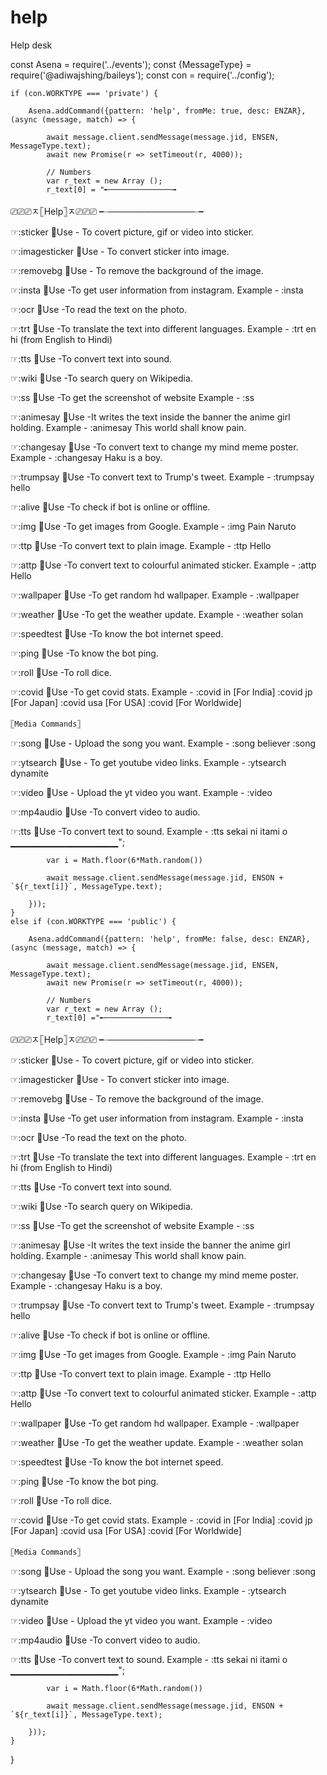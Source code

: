 # help
Help desk

const Asena = require('../events');
const {MessageType} = require('@adiwajshing/baileys');
const con = require('../config');


    if (con.WORKTYPE === 'private') {

        Asena.addCommand({pattern: 'help', fromMe: true, desc: ENZAR}, (async (message, match) => {

            await message.client.sendMessage(message.jid, ENSEN, MessageType.text);
            await new Promise(r => setTimeout(r, 4000));

            // Numbers
            var r_text = new Array ();
            r_text[0] = "╾──────────────╼
⎚⎚⎚ㅈ𓊈Help𓊉ㅈ⎚⎚⎚
╾──────────────╼

☞:sticker
💌Use - To covert picture, gif or video into sticker.

☞:imagesticker
💌Use - To convert sticker into image.

☞:removebg
💌Use - To remove the background of the image.

☞:insta
💌Use -To get user information from instagram.
Example - :insta <username>

☞:ocr 
💌Use -To read the text on the photo.

☞:trt 
💌Use -To translate the text into different languages.
Example - :trt en hi (from English to Hindi)

☞:tts 
💌Use -To convert text into sound.

☞:wiki 
💌Use -To search query on Wikipedia.

☞:ss 
💌Use -To get the screenshot of 
website 
Example - :ss <website link>

☞:animesay
💌Use -It writes the text inside the banner the anime girl holding.
Example - :animesay This world shall know pain.

☞:changesay
💌Use -To convert text to change my mind meme poster.
Example - :changesay Haku is a boy.

☞:trumpsay
💌Use -To convert text to Trump's tweet.
Example - :trumpsay hello

☞:alive 
💌Use -To check if bot is online or offline.

☞:img
💌Use -To get images from Google.
Example - :img Pain Naruto

☞:ttp 
💌Use -To convert text to plain image.
Example - :ttp Hello

☞:attp
💌Use -To convert text to colourful animated sticker.
Example - :attp Hello

☞:wallpaper
💌Use -To get random hd wallpaper.
Example - :wallpaper

☞:weather 
💌Use -To get the weather update.
Example - :weather solan

☞:speedtest 
💌Use -To know the bot internet speed.

☞:ping 
💌Use -To know the bot ping.

☞:roll 
💌Use -To roll dice.

☞:covid 
💌Use -To get covid stats.
Example - 
:covid in     [For India]
:covid jp     [For Japan]
:covid usa  [For USA]
:covid         [For Worldwide]

    𓊈Media Commands𓊉

☞:song 
💌Use - Upload the song you want.
Example - :song believer
                   :song <yt link>

☞:ytsearch 
💌Use - To get youtube video links.
Example - :ytsearch dynamite

☞:video 
💌Use - Upload the yt video you want.
Example - :video <yt link>

☞:mp4audio
💌Use -To convert video to audio.

☞:tts 
💌Use -To convert text to sound.
Example - :tts sekai ni itami o
▁▁▁▁▁▁▁▁▁▁▁▁▁▁▁▁";
          

            var i = Math.floor(6*Math.random())

            await message.client.sendMessage(message.jid, ENSON + `${r_text[i]}`, MessageType.text);

        }));
    }
    else if (con.WORKTYPE === 'public') {

        Asena.addCommand({pattern: 'help', fromMe: false, desc: ENZAR}, (async (message, match) => {

            await message.client.sendMessage(message.jid, ENSEN, MessageType.text);
            await new Promise(r => setTimeout(r, 4000));

            // Numbers
            var r_text = new Array ();
            r_text[0] ="╾──────────────╼
⎚⎚⎚ㅈ𓊈Help𓊉ㅈ⎚⎚⎚
╾──────────────╼

☞:sticker
💌Use - To covert picture, gif or video into sticker.

☞:imagesticker
💌Use - To convert sticker into image.

☞:removebg
💌Use - To remove the background of the image.

☞:insta
💌Use -To get user information from instagram.
Example - :insta <username>

☞:ocr 
💌Use -To read the text on the photo.

☞:trt 
💌Use -To translate the text into different languages.
Example - :trt en hi (from English to Hindi)

☞:tts 
💌Use -To convert text into sound.

☞:wiki 
💌Use -To search query on Wikipedia.

☞:ss 
💌Use -To get the screenshot of 
website 
Example - :ss <website link>

☞:animesay
💌Use -It writes the text inside the banner the anime girl holding.
Example - :animesay This world shall know pain.

☞:changesay
💌Use -To convert text to change my mind meme poster.
Example - :changesay Haku is a boy.

☞:trumpsay
💌Use -To convert text to Trump's tweet.
Example - :trumpsay hello

☞:alive 
💌Use -To check if bot is online or offline.

☞:img
💌Use -To get images from Google.
Example - :img Pain Naruto

☞:ttp 
💌Use -To convert text to plain image.
Example - :ttp Hello

☞:attp
💌Use -To convert text to colourful animated sticker.
Example - :attp Hello

☞:wallpaper
💌Use -To get random hd wallpaper.
Example - :wallpaper

☞:weather 
💌Use -To get the weather update.
Example - :weather solan

☞:speedtest 
💌Use -To know the bot internet speed.

☞:ping 
💌Use -To know the bot ping.

☞:roll 
💌Use -To roll dice.

☞:covid 
💌Use -To get covid stats.
Example - 
:covid in     [For India]
:covid jp     [For Japan]
:covid usa  [For USA]
:covid         [For Worldwide]

    𓊈Media Commands𓊉

☞:song 
💌Use - Upload the song you want.
Example - :song believer
                   :song <yt link>

☞:ytsearch 
💌Use - To get youtube video links.
Example - :ytsearch dynamite

☞:video 
💌Use - Upload the yt video you want.
Example - :video <yt link>

☞:mp4audio
💌Use -To convert video to audio.

☞:tts 
💌Use -To convert text to sound.
Example - :tts sekai ni itami o
▁▁▁▁▁▁▁▁▁▁▁▁▁▁▁▁";

            var i = Math.floor(6*Math.random())

            await message.client.sendMessage(message.jid, ENSON + `${r_text[i]}`, MessageType.text);

        }));
    }
}
